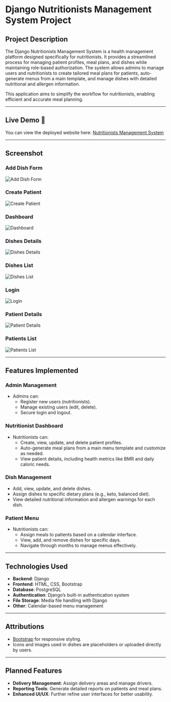 # Django Nutritionists Management System Project

## Project Description

The Django Nutritionists Management System is a health management platform designed specifically for nutritionists. It provides a streamlined process for managing patient profiles, meal plans, and dishes while maintaining role-based authorization. The system allows admins to manage users and nutritionists to create tailored meal plans for patients, auto-generate menus from a main template, and manage dishes with detailed nutritional and allergen information.

This application aims to simplify the workflow for nutritionists, enabling efficient and accurate meal planning.

---

## Live Demo 🚀

You can view the deployed website here: [Nutritionists Management System](https://nutritionists-management-4aeed42d3024.herokuapp.com/users/login/)

---

## Screenshot

### Add Dish Form
![Add Dish Form](assets/screenshots/addDishform.png)

### Create Patient
![Create Patient](assets/screenshots/createpatient.png)

### Dashboard
![Dashboard](assets/screenshots/dashboard.png)

### Dishes Details
![Dishes Details](assets/screenshots/dishesdetails.png)

### Dishes List
![Dishes List](assets/screenshots/disheslist.png)

### Login
![Login](assets/screenshots/login.png)

### Patient Details
![Patient Details](assets/screenshots/patientDetails.png)

### Patients List
![Patients List](assets/screenshots/patientslist.png)


---

## Features Implemented

### Admin Management
- Admins can:
  - Register new users (nutritionists).
  - Manage existing users (edit, delete).
  - Secure login and logout.

### Nutritionist Dashboard
- Nutritionists can:
  - Create, view, update, and delete patient profiles.
  - Auto-generate meal plans from a main menu template and customize as needed.
  - View patient details, including health metrics like BMR and daily caloric needs.

### Dish Management
- Add, view, update, and delete dishes.
- Assign dishes to specific dietary plans (e.g., keto, balanced diet).
- View detailed nutritional information and allergen warnings for each dish.

### Patient Menu
- Nutritionists can:
  - Assign meals to patients based on a calendar interface.
  - View, add, and remove dishes for specific days.
  - Navigate through months to manage menus effectively.

---

## Technologies Used

- **Backend**: Django
- **Frontend**: HTML, CSS, Bootstrap
- **Database**: PostgreSQL
- **Authentication**: Django’s built-in authentication system
- **File Storage**: Media file handling with Django
- **Other**: Calendar-based menu management

---

## Attributions

- [Bootstrap](https://getbootstrap.com/) for responsive styling.
- Icons and images used in dishes are placeholders or uploaded directly by users.

---

## Planned Features

- **Delivery Management**: Assign delivery areas and manage drivers.
- **Reporting Tools**: Generate detailed reports on patients and meal plans.
- **Enhanced UI/UX**: Further refine user interfaces for better usability.



